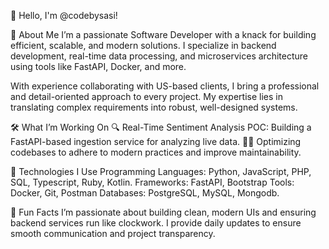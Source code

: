👋 Hello, I'm @codebysasi!

🚀 About Me
I’m a passionate Software Developer with a knack for building efficient, scalable, and modern solutions. I specialize in backend development, real-time data processing, and microservices architecture using tools like FastAPI, Docker, and more.

With experience collaborating with US-based clients, I bring a professional and detail-oriented approach to every project. My expertise lies in translating complex requirements into robust, well-designed systems.

🛠️ What I’m Working On
🔍 Real-Time Sentiment Analysis POC: Building a FastAPI-based ingestion service for analyzing live data.
🧑‍💻 Optimizing codebases to adhere to modern practices and improve maintainability.

🧰 Technologies I Use
Programming Languages: Python, JavaScript, PHP, SQL, Typescript, Ruby, Kotlin.
Frameworks: FastAPI, Bootstrap
Tools: Docker, Git, Postman
Databases: PostgreSQL, MySQL, Mongodb.

🌟 Fun Facts
I’m passionate about building clean, modern UIs and ensuring backend services run like clockwork.
I provide daily updates to ensure smooth communication and project transparency.

